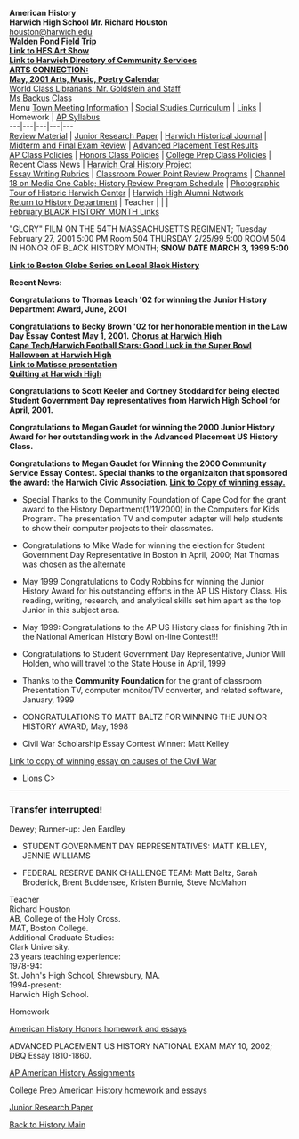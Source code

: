 **American History**  
**Harwich High School   Mr. Richard Houston**  
[houston@harwich.edu  
](mailto:houston@harwich.edu)**[Walden Pond Field
Trip](http://www.harwich.edu/depts/history/PB/Walden%20Pond_files/frame.htm)**  
**[Link to HES Art Show](http://harwich.edu/depts/history/pp/artshow.htm)**  
**[Link to Harwich Directory of Community
Services](http://harwich.edu/depts/history/hdcs.htm)**  
**[ARTS CONNECTION:](http://harwich.edu/depts/history/may.htm)**  
**[May, 2001 Arts, Music, Poetry
Calendar](http://harwich.edu/depts/history/may.htm)**  
[World Class Librarians: Mr. Goldstein and
Staff](http://harwich.edu/depts/history/pp/tear.htm)  
[Ms Backus Class](http://harwich.edu/depts/history/Backus/backus.htm)  
Menu [Town  Meeting
Information](http://www.harwich.edu/depts/history/town.html) | [Social Studies
Curriculum](http://www.harwich.edu/depts/history/curr.html) |
[Links](http://www.harwich.edu/depts/history/bookmark.htm) | Homework | [AP
Syllabus](http://www.harwich.edu/depts/history/Apush/syllabus.html)  
---|---|---|---|---  
[Review Material](http://www.harwich.edu/depts/history/HHSrev.html) | [Junior
Research Paper](http://www.harwich.edu/depts/history/paper.html) | [Harwich
Historical Journal](http://www.harwich.edu/depts/history/HHJ/HHJ.html) |
[Midterm and Final Exam
Review](http://www.harwich.edu/depts/history/finals.html) | [Advanced
Placement Test Results](http://www.harwich.edu/depts/history/ap.html)  
[AP Class Policies](http://www.harwich.edu/depts/history/apush/claspol.htm) |
[Honors Class
Policies](http://www.harwich.edu/depts/history/Ahh/ahhclspl.html) | [College
Prep Class Policies](http://www.harwich.edu/depts/history/Ah\\ahclaspol.htm) |
Recent Class News | [Harwich Oral History
Project](http://www.harwich.edu/depts/history/BAM/index.htm)  
[Essay Writing
Rubrics](http://www.harwich.edu/depts/history/Rubrics11,12.html) | [Classroom
Power Point Review Programs](http://www.harwich.edu/depts/history/pp.htm) |
[Channel 18 on Media One Cable; History Review Program
Schedule](http://www.harwich.edu/depts/history/tv.htm) | [Photographic Tour of
Historic Harwich
Center](http://www.harwich.edu/depts/history/pp/tour/index.htm) | [Harwich
High Alumni Network](http://www.harwich.edu/depts/history/alum.htm)  
[Return to History
Department](http://www.harwich.edu/depts/history/history.htm) | Teacher |  |
|  
[February BLACK HISTORY MONTH
Links](http://www.danbury.org/org/dpl/bhistory.htm)

"GLORY" FILM ON THE 54TH MASSACHUSETTS REGIMENT; Tuesday February 27, 2001
5:00 PM  Room 504  THURSDAY 2/25/99 5:00 ROOM 504 IN HONOR OF BLACK HISTORY
MONTH; **SNOW DATE MARCH 3, 1999 5:00**

**[Link to Boston Globe Series on Local Black
History](http://www.boston.com/globe/metro/packages/family_journey/022199.htm)**  
    


**Recent News:**

**Congratulations to Thomas Leach '02 for winning the Junior History
Department Award, June, 2001**

**Congratulations to Becky Brown '02 for her honorable mention in the Law Day
Essay Contest May 1, 2001.** **[Chorus at Harwich
High](http://harwich.edu/depts/history/chorus.htm)**  
**[Cape Tech/Harwich Football Stars: Good Luck in the Super
Bowl](http://harwich.edu/depts/history/capetech/cct.htm)**  
**[Halloween at Harwich
High](http://harwich.edu/depts/history/pp/halloween.htm)**  
**[Link to Matisse
presentation](http://harwich.edu/depts/history/pp/matisse/index.htm)**  
**[Quilting at Harwich
High](http://harwich.edu/depts/history/Backus/quilt.htm)**

  
  
  
  
  
  
  

**Congratulations to Scott Keeler and Cortney Stoddard for being elected
Student Government Day representatives from Harwich High School for April,
2001.**

**Congratulations to Megan Gaudet for winning the 2000  Junior History Award
for her outstanding work in the Advanced Placement US History Class.**

**Congratulations to Megan Gaudet for Winning the 2000 Community Service Essay
Contest.  Special thanks to the organizaiton that  sponsored the award:  the
Harwich Civic Association. [Link to Copy of winning
essay.](http://harwich.edu/depts/history/comserv.htm)**  


* Special Thanks to the Community Foundation of Cape Cod for the grant award to the History Department(1/11/2000) in the Computers for Kids Program. The presentation TV and computer adapter will help students to show their computer projects to their classmates.
* Congratulations to Mike Wade for winning the election for Student Government Day Representative in Boston in April, 2000; Nat Thomas was chosen as the alternate
* May 1999 Congratulations to Cody Robbins for winning the Junior History Award for his outstanding efforts in the AP US History Class. His reading, writing, research, and analytical skills set him apart as the top Junior in this subject area.
* May 1999: Congratulations to the AP US History class for finishing 7th in the National American History Bowl on-line Contest!!!
* Congratulations to Student Government Day Representative, Junior Will Holden, who will travel to the State House in April, 1999
* Thanks to the **Community Foundation** for the grant of classroom Presentation TV, computer monitor/TV converter, and related software, January, 1999
* CONGRATULATIONS TO MATT BALTZ FOR WINNING THE JUNIOR HISTORY AWARD, May, 1998
  


* Civil War Scholarship Essay Contest Winner: Matt Kelley
  
[Link to copy of winning essay on causes of the Civil
War](http://www.harwich.edu/depts/history/HHJ/kelley.html)

* Lions C>  

* * *

###  Transfer interrupted!

Dewey; Runner-up: Jen Eardley

* STUDENT GOVERNMENT DAY REPRESENTATIVES: MATT KELLEY, JENNIE WILLIAMS
  


* FEDERAL RESERVE BANK CHALLENGE TEAM:
     Matt Baltz, Sarah Broderick, Brent Buddensee, Kristen Burnie, Steve McMahon
  


    
    
    
    


Teacher  
Richard Houston  
AB, College of the Holy Cross.  
MAT, Boston College.  
Additional Graduate Studies:  
Clark University.  
23 years teaching experience:  
1978-94:  
St. John's High School, Shrewsbury, MA.  
1994-present:  
Harwich High School.  


Homework

[American History Honors homework and
essays](http://www.harwich.edu/depts/history/ahhhw.html)

ADVANCED PLACEMENT US HISTORY NATIONAL EXAM MAY 10, 2002; DBQ Essay 1810-1860.

[AP American History
Assignments](http://www.harwich.edu/depts/history/aphw.html)

[College Prep American History homework and
essays](http://www.harwich.edu/depts/history/ahhw.html)

[Junior Research Paper](http://www.harwich.edu/depts/history/paper.html)  
    
    


[Back to History Main](http://www.harwich.edu/depts/history/history.htm)

